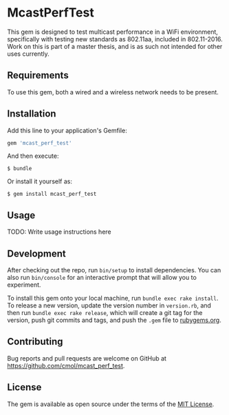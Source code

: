 # McastPerfTest

This gem is designed to test multicast performance in a WiFi environment, specifically with testing new standards as 802.11aa, included in 802.11-2016. Work on this is part of a master thesis, and is as such not intended for other uses currently.

## Requirements
To use this gem, both a wired and a wireless network needs to be present.

## Installation

Add this line to your application's Gemfile:

```ruby
gem 'mcast_perf_test'
```

And then execute:

    $ bundle

Or install it yourself as:

    $ gem install mcast_perf_test

## Usage

TODO: Write usage instructions here

## Development

After checking out the repo, run `bin/setup` to install dependencies. You can also run `bin/console` for an interactive prompt that will allow you to experiment.

To install this gem onto your local machine, run `bundle exec rake install`. To release a new version, update the version number in `version.rb`, and then run `bundle exec rake release`, which will create a git tag for the version, push git commits and tags, and push the `.gem` file to [rubygems.org](https://rubygems.org).

## Contributing

Bug reports and pull requests are welcome on GitHub at https://github.com/cmol/mcast_perf_test.

## License

The gem is available as open source under the terms of the [MIT License](https://opensource.org/licenses/MIT).
